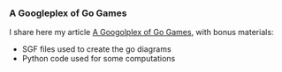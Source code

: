 ### A Googleplex of Go Games

I share here my article [A Googolplex of Go Games](https://matthieuw.github.io/go-games-number/AGoogolplexOfGoGames.pdf), 
with bonus materials:
 - SGF files used to create the go diagrams
 - Python code used for some computations

